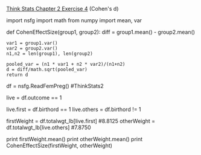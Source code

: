 [Think Stats Chapter 2 Exercise 4](http://greenteapress.com/thinkstats2/html/thinkstats2003.html#toc24) (Cohen's d)

import nsfg
import math
from numpy import mean, var

def CohenEffectSize(group1, group2):
	diff = group1.mean() - group2.mean()
	
	var1 = group1.var()
	var2 = group2.var()
	n1,n2 = len(group1), len(group2)
	
	pooled_var = (n1 * var1 + n2 * var2)/(n1+n2)
	d = diff/math.sqrt(pooled_var)
	return d

df = nsfg.ReadFemPreg() #ThinkStats2

live = df.outcome == 1

live.first = df.birthord == 1
live.others = df.birthord != 1

firstWeight = df.totalwgt_lb[live.first] #8.8125
otherWeight = df.totalwgt_lb[live.others] #7.8750

print firstWeight.mean()
print otherWeight.mean()
print CohenEffectSize(firstWeight, otherWeight)

